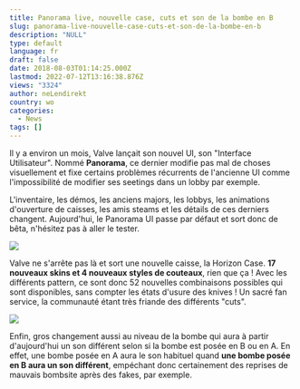 ```yaml
---
title: Panorama live, nouvelle case, cuts et son de la bombe en B
slug: panorama-live-nouvelle-case-cuts-et-son-de-la-bombe-en-b
description: "NULL"
type: default
language: fr
draft: false
date: 2018-08-03T01:14:25.000Z
lastmod: 2022-07-12T13:16:38.876Z
views: "3324"
author: neLendirekt
country: wo
categories:
  - News
tags: []
---
```

Il y a environ un mois, Valve lançait son nouvel UI, son "Interface Utilisateur". Nommé **Panorama**, ce dernier modifie pas mal de choses visuellement et fixe certains problèmes récurrents de l'ancienne UI comme l'impossibilité de modifier ses seetings dans un lobby par exemple. 

L'inventaire, les démos, les anciens majors, les lobbys, les animations d'ouverture de caisses, les amis steams et les détails de ces derniers changent. Aujourd'hui, le Panorama UI passe par défaut et sort donc de bêta, n'hésitez pas à aller le tester.

![](/images/articles/5b63a528722e0/images/NTFKzLeKEhC6kEkOgf74EI1wqApxukIrPyn3KbZu.jpeg)

Valve ne s'arrête pas là et sort une nouvelle caisse, la Horizon Case. **17 nouveaux skins et 4 nouveaux styles de couteaux**, rien que ça ! Avec les différents pattern, ce sont donc 52 nouvelles combinaisons possibles qui sont disponibles, sans compter les états d'usure des knives ! Un sacré fan service, la communauté étant très friande des différents "cuts".

![](/images/articles/5b63a528722e0/images/3hrU80OKYTJvxUldZw2uUQupSzUy3uq2p3sfM9GF.jpeg)

Enfin, gros changement aussi au niveau de la bombe qui aura à partir d'aujourd'hui un son différent selon si la bombe est posée en B ou en A. En effet, une bombe posée en A aura le son habituel quand **une bombe posée en B aura un son différent**, empéchant donc certainement des reprises de mauvais bombsite après des fakes, par exemple. 
